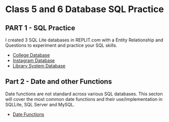 # Class 5 and 6 Database SQL Practice

## PART 1 - SQL Practice
I created 3 SQL Lite databases in REPLIT.com with a Entity Relationship and Questions to experiment and practice your SQL skills.

- [College Database](CollegeDB/README.md)
- [Instagram Database](InstagramDB/README.md)
- [Library System Database](LibrarySystemDB/README.md)


## Part 2 - Date and other Functions

Date functions are not standard across various SQL databases.  This secton will cover the most common date functions and their use/implementation in SQLLite, SQL Server and MySQL.
- [Date Functions](DateFunctions.md)
